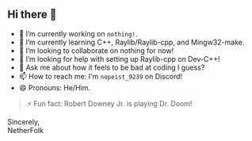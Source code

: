 ## Hi there 👋
- 🔭 I’m currently working on `nothing!`.
- 🌱 I’m currently learning C++, Raylib/Raylib-cpp, and Mingw32-make.
- 👯 I’m looking to collaborate on nothing for now!
- 🤔 I’m looking for help with setting up Raylib-cpp on Dev-C++!
- 💬 Ask me about how it feels to be bad at coding I guess?
- 📫 How to reach me: I'm `nopeist_9239` on Discord!
- 😄 Pronouns: He/Him.
> ⚡ Fun fact: Robert Downey Jr. is playing Dr. Doom!

Sincerely,   
NetherFolk

<!--
**NetherFolk/Netherfolk** is a ✨ _special_ ✨ repository because its `README.md` (this file) appears on your GitHub profile.

Here are some ideas to get you started:


- ⚡ Fun fact: ...
-->
